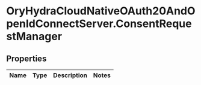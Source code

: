 # OryHydraCloudNativeOAuth20AndOpenIdConnectServer.ConsentRequestManager

## Properties
Name | Type | Description | Notes
------------ | ------------- | ------------- | -------------


